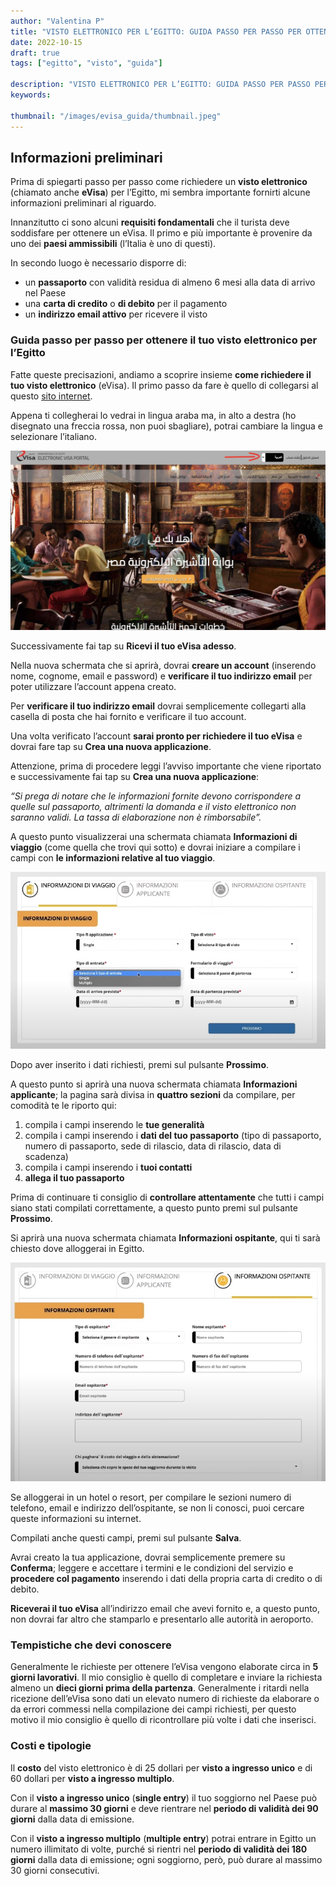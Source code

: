 ```yaml
---
author: "Valentina P"
title: "VISTO ELETTRONICO PER L’EGITTO: GUIDA PASSO PER PASSO PER OTTENERLO"
date: 2022-10-15
draft: true
tags: ["egitto", "visto", "guida"]

description: "VISTO ELETTRONICO PER L’EGITTO: GUIDA PASSO PER PASSO PER OTTENERLO"
keywords:

thumbnail: "/images/evisa_guida/thumbnail.jpeg"
---
```



## Informazioni preliminari

Prima di spiegarti passo per passo come richiedere un **visto elettronico** (chiamato anche **eVisa**) per l’Egitto, mi sembra importante fornirti alcune informazioni preliminari al riguardo. 

Innanzitutto ci sono alcuni **requisiti fondamentali** che il turista deve soddisfare per ottenere un eVisa.
Il primo e più importante è provenire da uno dei **paesi ammissibili** (l’Italia è uno di questi). 

In secondo luogo è necessario disporre di:
- un **passaporto** con validità residua di almeno 6 mesi alla data di arrivo nel Paese
- una **carta di credito** o **di debito** per il pagamento
- un **indirizzo email attivo** per ricevere il visto

### Guida passo per passo per ottenere il tuo visto elettronico per l’Egitto 

Fatte queste precisazioni, andiamo a scoprire insieme **come richiedere il tuo visto elettronico** (eVisa).
Il primo passo da fare è quello di collegarsi al questo [sito internet](https://www.visa2egypt.gov.eg/).

Appena ti collegherai lo vedrai in lingua araba ma, in alto a destra (ho disegnato una freccia rossa, non puoi sbagliare), potrai cambiare la lingua e selezionare l’italiano.

![schermata iniziale del portale evisa electronic](/images/evisa_guida/schermata_iniziale.jpeg)

Successivamente fai tap su **Ricevi il tuo eVisa adesso**.

Nella nuova schermata che si aprirà, dovrai **creare un account** (inserendo nome, cognome, email e password) e **verificare il tuo indirizzo email** per poter utilizzare l’account appena creato. 

Per **verificare il tuo indirizzo email** dovrai semplicemente collegarti alla casella di posta che hai fornito e verificare il tuo account.

Una volta verificato l’account **sarai pronto per richiedere il tuo eVisa** e dovrai fare tap su **Crea una nuova applicazione**.

Attenzione, prima di procedere leggi l’avviso importante che viene riportato e successivamente fai tap su **Crea una nuova applicazione**: 

*“Si prega di notare che le informazioni fornite devono corrispondere a quelle sul passaporto, altrimenti la domanda e il visto elettronico non saranno validi. La tassa di elaborazione non è rimborsabile”.*

A questo punto visualizzerai una schermata chiamata **Informazioni di viaggio** (come quella che trovi qui sotto) e dovrai iniziare a compilare i campi con **le informazioni relative al tuo viaggio**. 

![schermata informazioni di viaggio per richiesta evisa](/images/evisa_guida/Informazioni_di_viaggio.jpeg)

Dopo aver inserito i dati richiesti, premi sul pulsante **Prossimo**.

A questo punto si aprirà una nuova schermata chiamata **Informazioni applicante**; la pagina sarà divisa in **quattro sezioni** da compilare, per comodità te le riporto qui:

1. compila i campi inserendo le **tue generalità**
2. compila i campi inserendo i **dati del tuo passaporto** (tipo di passaporto, numero di passaporto, sede di rilascio, data di rilascio, data di scadenza)
3. compila i campi inserendo i **tuoi contatti** 
4. **allega il tuo passaporto**

Prima di continuare ti consiglio di **controllare attentamente** che tutti i campi siano stati compilati correttamente, a questo punto premi sul pulsante **Prossimo**.

Si aprirà una nuova schermata chiamata **Informazioni ospitante**, qui ti sarà chiesto dove alloggerai in Egitto. 

![Schermata informazioni ospitante per richiesta evisa](/images/evisa_guida/Informazioni_ospitante.jpeg)

Se alloggerai in un hotel o resort, per compilare le sezioni numero di telefono, email e indirizzo dell’ospitante, se non li conosci, puoi cercare queste informazioni su internet. 

Compilati anche questi campi, premi sul pulsante **Salva**.

Avrai creato la tua applicazione, dovrai semplicemente premere su **Conferma**; leggere e accettare i termini e le condizioni del servizio e **procedere col pagamento** inserendo i dati della propria carta di credito o di debito.

**Riceverai il tuo eVisa** all’indirizzo email che avevi fornito e, a questo punto, non dovrai far altro che stamparlo e presentarlo alle autorità in aeroporto. 

### Tempistiche che devi conoscere

Generalmente le richieste per ottenere l’eVisa vengono elaborate circa in **5 giorni lavorativi**.
Il mio consiglio è quello di completare e inviare la richiesta almeno un **dieci giorni prima della partenza**. 
Generalmente i ritardi nella ricezione dell’eVisa sono dati un elevato numero di richieste da elaborare o da errori commessi nella compilazione dei campi richiesti, per questo motivo il mio consiglio è quello di ricontrollare più volte i dati che inserisci.

### Costi e tipologie

Il **costo** del visto elettronico è di 25 dollari per **visto a ingresso unico** e di 60 dollari per **visto a ingresso multiplo**.

Con il **visto a ingresso unico** (**single entry**) il tuo soggiorno nel Paese può durare al **massimo 30 giorni** e deve rientrare nel **periodo di validità dei 90 giorni** dalla data di emissione.

Con il **visto a ingresso multiplo** (**multiple entry**) potrai entrare in Egitto un numero illimitato di volte, purché si rientri nel **periodo di validità dei 180 giorni** dalla data di emissione; ogni soggiorno, però, può durare al massimo 30 giorni consecutivi.
